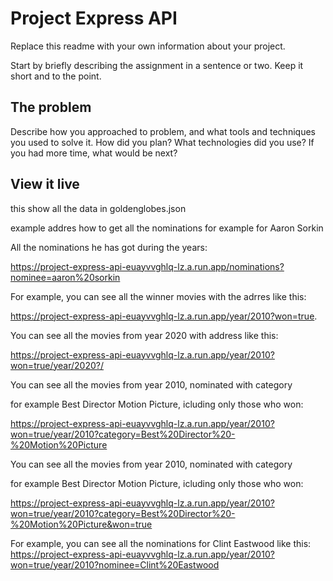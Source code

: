 # Project Express API

Replace this readme with your own information about your project.

Start by briefly describing the assignment in a sentence or two. Keep it short and to the point.

## The problem

Describe how you approached to problem, and what tools and techniques you used to solve it. How did you plan? What technologies did you use? If you had more time, what would be next?

## View it live

this show all the data in goldenglobes.json

example addres how to get all the nominations for example for Aaron Sorkin

All the nominations he has got during the years:

https://project-express-api-euayvvghlq-lz.a.run.app/nominations?nominee=aaron%20sorkin


For example, you can see all the winner movies with the adrres like this:

https://project-express-api-euayvvghlq-lz.a.run.app/year/2010?won=true.

You can see all the movies from year 2020 with address like this:

https://project-express-api-euayvvghlq-lz.a.run.app/year/2010?won=true/year/2020?/

You can see all the movies from year 2010, nominated with category 

for example Best Director Motion Picture, icluding only those who won:

https://project-express-api-euayvvghlq-lz.a.run.app/year/2010?won=true/year/2010?category=Best%20Director%20-%20Motion%20Picture

You can see all the movies from year 2010, nominated with category 

for example Best Director Motion Picture, icluding only those who won:

https://project-express-api-euayvvghlq-lz.a.run.app/year/2010?won=true/year/2010?category=Best%20Director%20-%20Motion%20Picture&won=true

For example, you can see all the nominations for Clint Eastwood like this:
https://project-express-api-euayvvghlq-lz.a.run.app/year/2010?won=true/year/2010?nominee=Clint%20Eastwood

